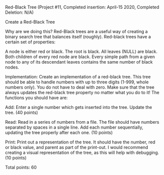 Red-Black Tree (Project #11, Completed insertion: April-15 2020, Completed Deletion: N/A)


Create a Red-Black Tree

Why are we doing this?  Red-Black trees are a useful way of creating a binary search tree that balances itself (roughly).  Red-black trees have a certain set of properties:

 A node is either red or black.
 The root is black.
 All leaves (NULL) are black.
 Both children of every red node are black.
 Every simple path from a given node to any of its descendant leaves contains the same number of black nodes.
 

Implementation:  Create an implementation of a red-black tree.  This tree should be able to handle numbers with up to three digits (1-999, whole numbers only). You do not have to deal with zero. Make sure that the tree always updates the red-black tree property no matter what you do to it!  The functions you should have are:

Add:  Enter a single number which gets inserted into the tree.  Update the tree. (40 points)

 

Read:  Read in a series of numbers from a file.  The file should have numbers separated by spaces in a single line.  Add each number sequentially, updating the tree properly after each one. (10 points)

Print:  Print out a representation of the tree.  It should have the number, red or black value, and parent as part of the print-out.  I would recommend creating a visual representation of the tree, as this will help with debugging. (10 points)

 

Total points: 60
